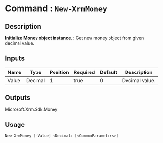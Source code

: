 ﻿# Command : `New-XrmMoney` 

## Description

**Initialize Money object instance.** : Get new money object from given decimal value.

## Inputs

Name|Type|Position|Required|Default|Description
----|----|--------|--------|-------|-----------
Value|Decimal|1|true|0|Decimal value.

## Outputs
Microsoft.Xrm.Sdk.Money

## Usage

```Powershell 
New-XrmMoney [-Value] <Decimal> [<CommonParameters>]
``` 


